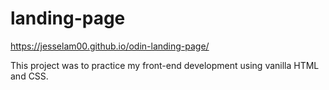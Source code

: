 # landing-page

https://jesselam00.github.io/odin-landing-page/

This project was to practice my front-end development using vanilla HTML and CSS.
